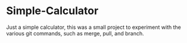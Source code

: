 # Simple-Calculator

Just a simple calculator, this was a small project to experiment with the various git commands, such as merge, pull, and branch.
